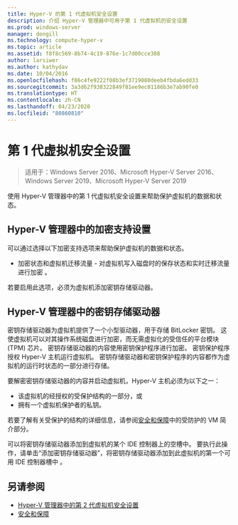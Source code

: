 ```yaml
---
title: Hyper-V 的第 1 代虚拟机安全设置
description: 介绍 Hyper-V 管理器中可用于第 1 代虚拟机的安全设置
ms.prod: windows-server
manager: dongill
ms.technology: compute-hyper-v
ms.topic: article
ms.assetid: f8f8c569-8b74-4c19-876e-1c7d00cce308
author: larsiwer
ms.author: kathydav
ms.date: 10/04/2016
ms.openlocfilehash: f86c4fe9222f08b3ef3719080deeb4fbda6edd33
ms.sourcegitcommit: 3a3d62f938322849f81ee9ec01186b3e7ab90fe0
ms.translationtype: HT
ms.contentlocale: zh-CN
ms.lasthandoff: 04/23/2020
ms.locfileid: "80860810"
---
```

# <a name="generation-1-virtual-machine-security-settings"></a>第 1 代虚拟机安全设置

>适用于：Windows Server 2016、Microsoft Hyper-V Server 2016、Windows Server 2019、Microsoft Hyper-V Server 2019

使用 Hyper-V 管理器中的第 1 代虚拟机安全设置来帮助保护虚拟机的数据和状态。

## <a name="encryption-support-settings-in-hyper-v-manager"></a>Hyper-V 管理器中的加密支持设置

可以通过选择以下加密支持选项来帮助保护虚拟机的数据和状态。

- 加密状态和虚拟机迁移流量 - 对虚拟机写入磁盘时的保存状态和实时迁移流量进行加密  。

若要启用此选项，必须为虚拟机添加密钥存储驱动器。

## <a name="key-storage-drive-in-hyper-v-manager"></a>Hyper-V 管理器中的密钥存储驱动器

密钥存储驱动器为虚拟机提供了一个小型驱动器，用于存储 BitLocker 密钥。 这使虚拟机可以对其操作系统磁盘进行加密，而无需虚拟化的受信任的平台模块 (TPM) 芯片。 密钥存储驱动器的内容使用密钥保护程序进行加密。 密钥保护程序授权 Hyper-V 主机运行虚拟机。 密钥存储驱动器和密钥保护程序的内容都作为虚拟机的运行时状态的一部分进行存储。

要解密密钥存储驱动器的内容并启动虚拟机，Hyper-V 主机必须为以下之一：

- 该虚拟机的经授权的受保护结构的一部分，或
- 拥有一个虚拟机保护者的私钥。

若要了解有关受保护的结构的详细信息，请参阅[安全和保障](../../../security/Security-and-Assurance.md)中的受防护的 VM 简介部分。

可以将密钥存储驱动器添加到虚拟机的某个 IDE 控制器上的空槽中。 要执行此操作，请单击“添加密钥存储驱动器”，将密钥存储驱动器添加到此虚拟机的第一个可用 IDE 控制器槽中  。

## <a name="see-also"></a>另请参阅

- [Hyper-V 管理器中的第 2 代虚拟机安全设置](Generation-2-virtual-machine-security-settings-for-hyper-v.md)
- [安全和保障](../../../security/Security-and-Assurance.md)